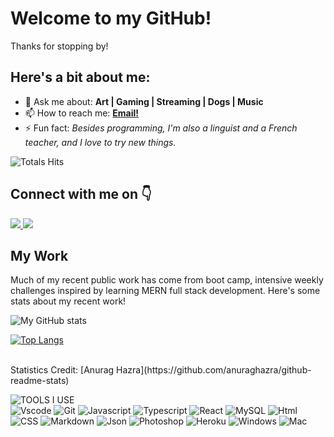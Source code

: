 <h1>Welcome to my GitHub!</h1>

Thanks for stopping by! 

<h2>Here's a bit about me:</h2>
<ul>
  <li>💬 Ask me about: <b> Art | Gaming | Streaming | Dogs | Music </b></li>
  <!-- - 🔭 I’m currently working on ... -->
  <!-- - 🌱 I’m currently learning ... -->
  <!-- - 👯 I’m looking to collaborate on ... -->
  <!-- - 🤔 I’m looking for help with ... -->
  <li>📫 How to reach me: <a href="mailto:miaciasullo@gmail.com"><b>Email!</b></a></li>
<!--     <li> 😄 Pronouns: </li> -->
  <li>⚡ Fun fact: <i>Besides programming, I'm also a linguist and a French teacher, and I love to try new things.</i></li>
</ul>

<!-- total profile views -->
![Totals Hits](https://komarev.com/ghpvc/?username=miacias&style=flat&color=orange&label=visitors)

<h2> Connect with me on 👇</h2>
<a href="https://www.linkedin.com/in/miaciasullo/" target="_blank">
<img src="https://img.shields.io/badge/LinkedIn--blue" />
</a>
</a> 
<a href="https://leetcode.com/miacias/" target="_blank">
<img src="https://img.shields.io/badge/LeetCode--blue" />
</a>

<h2>My Work</h2>

Much of my recent public work has come from boot camp, intensive weekly challenges inspired by learning MERN full stack development. Here's some stats about my recent work!

<!-- github statistics with icons -->
![My GitHub stats](https://github-readme-stats.vercel.app/api?username=miacias&show_icons=true&icon_color=FDF58D&bg_color=30,F7C749,FA7F60,DF5A77,5F2A67&title_color=fff&text_color=fff&custom_title=My+Recent+Stats)

<!-- github statistics with top languages -->
[![Top Langs](https://github-readme-stats.vercel.app/api/top-langs/?username=miacias&layout=compact&langs_count=8&bg_color=30,e96443,904e95&title_color=fff&text_color=fff)](https://github.com/miacias/github-readme-stats)

<br>
Statistics Credit: [Anurag Hazra](https://github.com/anuraghazra/github-readme-stats)

<!-- tools I use -->
![TOOLS I USE](https://img.shields.io/badge/-%F0%9F%9A%80%20Tools%20I%20use-orange)
<br>
![Vscode](https://img.shields.io/badge/Visual_Studio_Code-0078D4?style=flat&logo=visual%20studio%20code&logoColor=white)
![Git](https://img.shields.io/badge/GIT-E44C30?style=flat&logo=git&logoColor=white)
![Javascript](https://img.shields.io/badge/JavaScript-323330?style=flat&logo=javascript&logoColor=F7DF1E)
![Typescript](https://shields.io/badge/TypeScript-3178C6?logo=TypeScript&logoColor=FFF&style=flat)
![React](https://shields.io/badge/react-black?logo=react&style=flat)
![MySQL](https://shields.io/badge/MySQL-lightgrey?logo=mysql&style=flat&logoColor=white&labelColor=blue)
![Html](https://img.shields.io/badge/HTML5-E34F26?style=flat&logo=html5&logoColor=white)
![CSS](https://img.shields.io/badge/CSS3-1572B6?style=flat&logo=css3&logoColor=white)
![Markdown](https://img.shields.io/badge/Markdown-000000?style=flat&logo=markdown&logoColor=white)
![Json](https://img.shields.io/badge/json-5E5C5C?style=flat&logo=json&logoColor=white)
![Photoshop](https://img.shields.io/badge/Adobe%20Photoshop-31A8FF?style=flat&logo=Adobe%20Photoshop&logoColor=black)
![Heroku](https://img.shields.io/badge/Heroku-430098?style=flat&logo=heroku&logoColor=white)
![Windows](https://shields.io/badge/Windows--9cf?logo=Windows&style=flat)
![Mac](https://shields.io/badge/MacOS--9cf?logo=Apple&style=flat)
